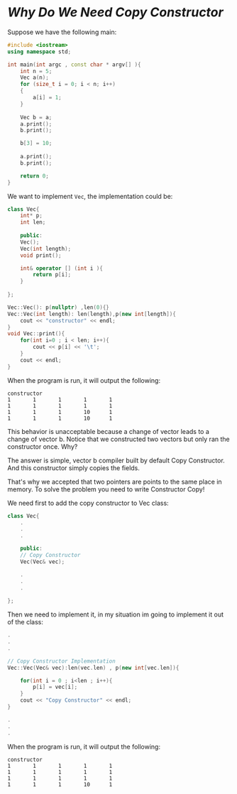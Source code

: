 # *Why Do We Need Copy Constructor*
Suppose we have the following main:
```cpp
#include <iostream>
using namespace std;

int main(int argc , const char * argv[] ){
    int n = 5;
    Vec a(n);
    for (size_t i = 0; i < n; i++)
    {
        a[i] = 1;
    }
    
    Vec b = a;
    a.print();
    b.print();

    b[3] = 10;
    
    a.print();
    b.print();

    return 0;
}
```
We want to implement `Vec`, the implementation could be:

```cpp
class Vec{
    int* p;
    int len;
    
    public:
    Vec();
    Vec(int length);
    void print();

    int& operator [] (int i ){
        return p[i];
    }
    
};

Vec::Vec(): p(nullptr) ,len(0){}
Vec::Vec(int length): len(length),p(new int[length]){
    cout << "constructor" << endl;
}
void Vec::print(){
    for(int i=0 ; i < len; i++){
        cout << p[i] << '\t';
    }
    cout << endl;
}
```
When the program is run, it will output the following:
```
constructor
1       1       1       1       1
1       1       1       1       1
1       1       1       10      1
1       1       1       10      1
```
This behavior is unacceptable because a change of vector leads to a change of vector b.
Notice that we constructed two vectors but only ran the constructor once. Why?

The answer is simple, vector b compiler built by default Copy Constructor. And this constructor simply copies the fields. 

That's why we accepted that two pointers are points to the same place in memory.
To solve the problem you need to write Constructor Copy!

We need first to add the copy constructor to Vec class:

```cpp
class Vec{
    .
    .
    .

    public:
    // Copy Constructor
    Vec(Vec& vec);

    .
    .
    .
    
};
```
Then we need to implement it, in my situation im going to implement it out of the class:


```cpp
.
.
.

// Copy Constructor Implementation
Vec::Vec(Vec& vec):len(vec.len) , p(new int[vec.len]){

    for(int i = 0 ; i<len ; i++){
        p[i] = vec[i];
    }
    cout << "Copy Constructor" << endl;
}

.
.
.

```

When the program is run, it will output the following:
```
constructor
1       1       1       1       1
1       1       1       1       1
1       1       1       1       1
1       1       1       10      1
```